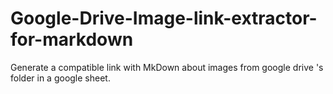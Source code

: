 # Google-Drive-Image-link-extractor-for-markdown
Generate a compatible link with MkDown about images from google drive 's folder in a google sheet.
